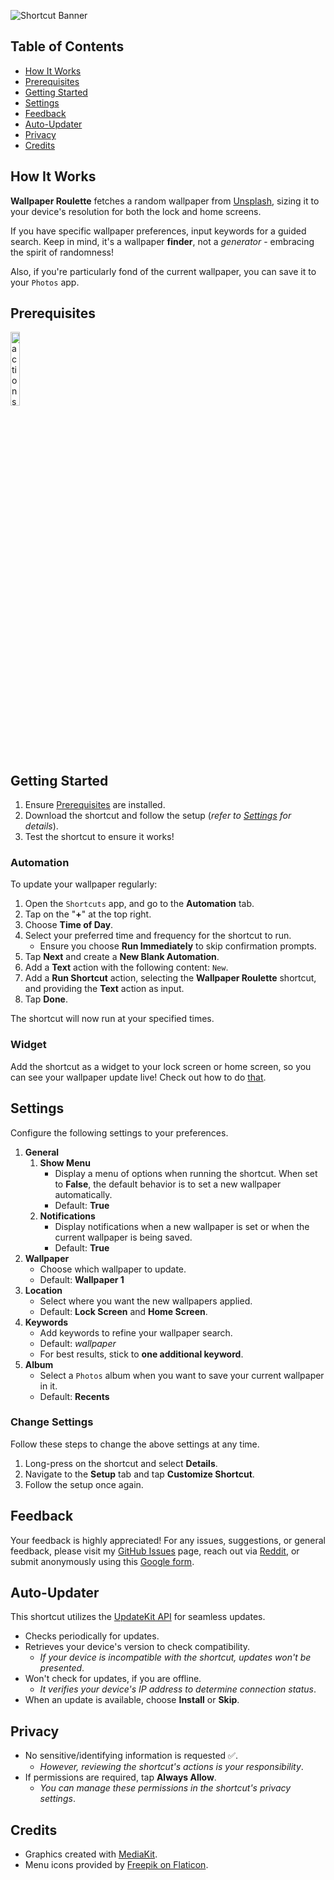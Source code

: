 ![Shortcut Banner](https://i.imgur.com/yNuPpgU.png)

## Table of Contents

-   [How It Works](#how-it-works)
-   [Prerequisites](#prerequisites)
-   [Getting Started](#getting-started)
-   [Settings](#settings)
-   [Feedback](#feedback)
-   [Auto-Updater](#auto-updater)
-   [Privacy](#privacy)
-   [Credits](#credits)

## How It Works

**Wallpaper Roulette** fetches a random wallpaper from [Unsplash](https://unsplash.com/), sizing it to your device's resolution for both the lock and home screens.

If you have specific wallpaper preferences, input keywords for a guided search. Keep in mind, it's a wallpaper **finder**, not a _generator_ - embracing the spirit of randomness!

Also, if you're particularly fond of the current wallpaper, you can save it to your `Photos` app.

## Prerequisites

[<img src="https://i.imgur.com/Uf9cvrl.png" alt="actions-badge" width="17.33%"/>](https://apps.apple.com/us/app/actions/id1586435171)

## Getting Started

1. Ensure [Prerequisites](#prerequisites) are installed.
2. Download the shortcut and follow the setup (_refer to [Settings](#settings) for details_).
3. Test the shortcut to ensure it works!

### Automation

To update your wallpaper regularly:

1.  Open the `Shortcuts` app, and go to the **Automation** tab.
2.  Tap on the "**+**" at the top right.
3.  Choose **Time of Day**.
4.  Select your preferred time and frequency for the shortcut to run.
    -   Ensure you choose **Run Immediately** to skip confirmation prompts.
5.  Tap **Next** and create a **New Blank Automation**.
6.  Add a **Text** action with the following content: `New`.
7.  Add a **Run Shortcut** action, selecting the **Wallpaper Roulette** shortcut, and providing the **Text** action as input.
8.  Tap **Done**.

The shortcut will now run at your specified times.

### Widget

Add the shortcut as a widget to your lock screen or home screen, so you can see your wallpaper update live! Check out how to do [that](https://support.apple.com/en-us/HT207122).

## Settings

Configure the following settings to your preferences.

1. **General**
    1. **Show Menu**
        - Display a menu of options when running the shortcut. When set to **False**, the default behavior is to set a new wallpaper automatically.
        - Default: **True**
    2. **Notifications**
        - Display notifications when a new wallpaper is set or when the current wallpaper is being saved.
        - Default: **True**
2. **Wallpaper**
    - Choose which wallpaper to update.
    - Default: **Wallpaper 1**
3. **Location**
    - Select where you want the new wallpapers applied.
    - Default: **Lock Screen** and **Home Screen**.
4. **Keywords**
    - Add keywords to refine your wallpaper search.
    - Default: _wallpaper_
    - For best results, stick to **one additional keyword**.
5. **Album**
    - Select a `Photos` album when you want to save your current wallpaper in it.
    - Default: **Recents**

### Change Settings

Follow these steps to change the above settings at any time.

1. Long-press on the shortcut and select **Details**.
2. Navigate to the **Setup** tab and tap **Customize Shortcut**.
3. Follow the setup once again.

## Feedback

Your feedback is highly appreciated! For any issues, suggestions, or general feedback, please visit my [GitHub Issues](https://github.com/spenpal/AppleShortcuts/issues/new/choose) page, reach out via [Reddit](https://www.reddit.com/user/spenpal_dev), or submit anonymously using this [Google form](https://forms.gle/KdJXQhysQQj4yBtS7).

## Auto-Updater

This shortcut utilizes the [UpdateKit API](https://www.mikebeas.com/updatekit-api/v1) for seamless updates.

-   Checks periodically for updates.
-   Retrieves your device's version to check compatibility.
    -   _If your device is incompatible with the shortcut, updates won't be presented_.
-   Won't check for updates, if you are offline.
    -   _It verifies your device's IP address to determine connection status_.
-   When an update is available, choose **Install** or **Skip**.

## Privacy

-   No sensitive/identifying information is requested ✅.
    -   _However, reviewing the shortcut's actions is your responsibility_.
-   If permissions are required, tap **Always Allow**.
    -   _You can manage these permissions in the shortcut's privacy settings_.

## Credits

-   Graphics created with [MediaKit](https://routinehub.co/shortcut/1911).
-   Menu icons provided by [Freepik on Flaticon](https://www.flaticon.com/free-icons/photo).
